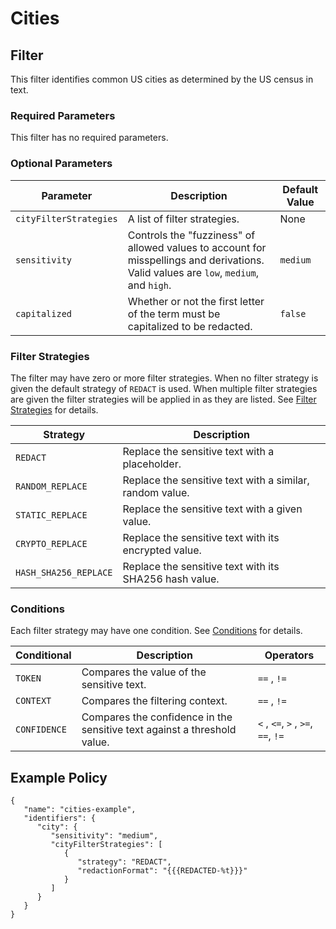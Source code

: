 # Cities

## Filter

This filter identifies common US cities as determined by the US census in text.

### Required Parameters

This filter has no required parameters.

### Optional Parameters

| Parameter              | Description                                                                                                                           | Default Value |
| ---------------------- | ------------------------------------------------------------------------------------------------------------------------------------- | ------------- |
| `cityFilterStrategies` | A list of filter strategies.                                                                                                          | None          |
| `sensitivity`          | Controls the "fuzziness" of allowed values to account for misspellings and derivations. Valid values are `low`, `medium`, and `high`. | `medium`      |
| `capitalized`            | Whether or not the first letter of the term must be capitalized to be redacted.                                                       | `false`        |

### Filter Strategies

The filter may have zero or more filter strategies. When no filter strategy is given the default strategy of `REDACT` is used. When multiple filter strategies are given the filter strategies will be applied in as they are listed. See [Filter Strategies](#filter-strategies) for details.

| Strategy              | Description                                              |
| --------------------- | -------------------------------------------------------- |
| `REDACT`              | Replace the sensitive text with a placeholder.           |
| `RANDOM_REPLACE`      | Replace the sensitive text with a similar, random value. |
| `STATIC_REPLACE`      | Replace the sensitive text with a given value.           |
| `CRYPTO_REPLACE`      | Replace the sensitive text with its encrypted value.     |
| `HASH_SHA256_REPLACE` | Replace the sensitive text with its SHA256 hash value.   |

### Conditions

Each filter strategy may have one condition. See [Conditions](#conditions) for details.

| Conditional  | Description                                                              | Operators                          |
| ------------ | ------------------------------------------------------------------------ | ---------------------------------- |
| `TOKEN`      | Compares the value of the sensitive text.                                | `==` , `!=`                        |
| `CONTEXT`    | Compares the filtering context.                                          | `==` , `!=`                        |
| `CONFIDENCE` | Compares the confidence in the sensitive text against a threshold value. | `<` , `<=`, `>` , `>=`, `==`, `!=` |

## Example Policy

```
{
   "name": "cities-example",
   "identifiers": {
      "city": {
         "sensitivity": "medium",
         "cityFilterStrategies": [
            {
               "strategy": "REDACT",
               "redactionFormat": "{{{REDACTED-%t}}}"
            }
         ]
      }
   }
}
```
